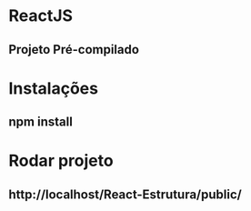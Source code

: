 # ReactJS 
## Projeto Pré-compilado

# Instalações
## npm install

# Rodar projeto
## http://localhost/React-Estrutura/public/